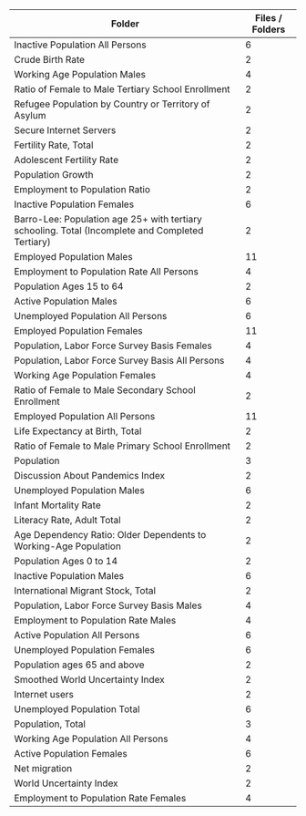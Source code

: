 | Folder                                                                                           |   Files / Folders |
|--------------------------------------------------------------------------------------------------|-------------------|
| Inactive Population All Persons                                                                  |                 6 |
| Crude Birth Rate                                                                                 |                 2 |
| Working Age Population Males                                                                     |                 4 |
| Ratio of Female to Male Tertiary School Enrollment                                               |                 2 |
| Refugee Population by Country or Territory of Asylum                                             |                 2 |
| Secure Internet Servers                                                                          |                 2 |
| Fertility Rate, Total                                                                            |                 2 |
| Adolescent Fertility Rate                                                                        |                 2 |
| Population Growth                                                                                |                 2 |
| Employment to Population Ratio                                                                   |                 2 |
| Inactive Population Females                                                                      |                 6 |
| Barro-Lee: Population age 25+ with tertiary schooling. Total (Incomplete and Completed Tertiary) |                 2 |
| Employed Population Males                                                                        |                11 |
| Employment to Population Rate All Persons                                                        |                 4 |
| Population Ages 15 to 64                                                                         |                 2 |
| Active Population Males                                                                          |                 6 |
| Unemployed Population All Persons                                                                |                 6 |
| Employed Population Females                                                                      |                11 |
| Population, Labor Force Survey Basis Females                                                     |                 4 |
| Population, Labor Force Survey Basis All Persons                                                 |                 4 |
| Working Age Population Females                                                                   |                 4 |
| Ratio of Female to Male Secondary School Enrollment                                              |                 2 |
| Employed Population All Persons                                                                  |                11 |
| Life Expectancy at Birth, Total                                                                  |                 2 |
| Ratio of Female to Male Primary School Enrollment                                                |                 2 |
| Population                                                                                       |                 3 |
| Discussion About Pandemics Index                                                                 |                 2 |
| Unemployed Population Males                                                                      |                 6 |
| Infant Mortality Rate                                                                            |                 2 |
| Literacy Rate, Adult Total                                                                       |                 2 |
| Age Dependency Ratio: Older Dependents to Working-Age Population                                 |                 2 |
| Population Ages 0 to 14                                                                          |                 2 |
| Inactive Population Males                                                                        |                 6 |
| International Migrant Stock, Total                                                               |                 2 |
| Population, Labor Force Survey Basis Males                                                       |                 4 |
| Employment to Population Rate Males                                                              |                 4 |
| Active Population All Persons                                                                    |                 6 |
| Unemployed Population Females                                                                    |                 6 |
| Population ages 65 and above                                                                     |                 2 |
| Smoothed World Uncertainty Index                                                                 |                 2 |
| Internet users                                                                                   |                 2 |
| Unemployed Population Total                                                                      |                 6 |
| Population, Total                                                                                |                 3 |
| Working Age Population All Persons                                                               |                 4 |
| Active Population Females                                                                        |                 6 |
| Net migration                                                                                    |                 2 |
| World Uncertainty Index                                                                          |                 2 |
| Employment to Population Rate Females                                                            |                 4 |